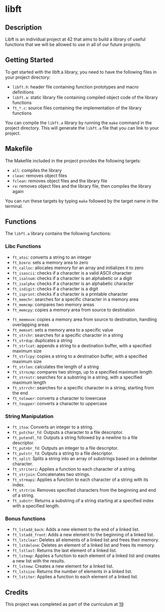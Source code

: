 # libft

## Description

Libft is an individual project at 42 that aims to build a library of useful functions that we will be allowed to use in all of our future projects.

## Getting Started

To get started with the libft.a library, you need to have the following files in your project directory:

- `libft.h`: header file containing function prototypes and macro definitions
- `libft.a`: static library file containing compiled object code of the library functions
- `ft_*.c`: source files containing the implementation of the library functions

You can compile the `libft.a` library by running the `make` command in the project directory. This will generate the `libft.a` file that you can link to your project.

## Makefile

The Makefile included in the project provides the following targets:

- `all`: compiles the library
- `clean`: removes object files
- `fclean`: removes object files and the library file
- `re`: removes object files and the library file, then compiles the library again

You can run these targets by typing `make` followed by the target name in the terminal.

## Functions

The `libft.a` library contains the following functions:

### Libc Functions

- `ft_atoi`: converts a string to an integer
- `ft_bzero`: sets a memory area to zero
- `ft_calloc`: allocates memory for an array and initializes it to zero
- `ft_isascii`: checks if a character is a valid ASCII character
- `ft_isalnum`: checks if a character is an alphabetic or a digit
- `ft_isalpha`: checks if a character is an alphabetic character
- `ft_isdigit`: checks if a character is a digit
- `ft_isprint`: checks if a character is a printable character
- `ft_memchr`: searches for a specific character in a memory area
- `ft_memcmp`: compares two memory areas
- `ft_memcpy`: copies a memory area from source to destination
<!-- - `ft_memccpy`: copies a memory area from source to destination until a specific character is found -->
- `ft_memmove`: copies a memory area from source to destination, handling overlapping areas
- `ft_memset`: sets a memory area to a specific value
- `ft_strchr`: searches for a specific character in a string
- `ft_strdup`: duplicates a string
- `ft_strlcat`: appends a string to a destination buffer, with a specified maximum size
- `ft_strlcpy`: copies a string to a destination buffer, with a specified maximum size
- `ft_strlen`: calculates the length of a string
- `ft_strncmp`: compares two strings, up to a specified maximum length
- `ft_strnstr`: searches for a substring in a string, with a specified maximum length
- `ft_strrchr`: searches for a specific character in a string, starting from the end
- `ft_tolower`: converts a character to lowercase
- `ft_toupper`: converts a character to uppercase

### String Manipulation

- `ft_itoa`: Converts an integer to a string.
- `ft_putchar_fd`: Outputs a character to a file descriptor.
- `ft_putendl_fd`: Outputs a string followed by a newline to a file descriptor.
- `ft_putnbr_fd`: Outputs an integer to a file descriptor.
- `ft_putstr_fd`: Outputs a string to a file descriptor.
- `ft_split`: Splits a string into an array of substrings based on a delimiter character.
- `ft_striteri`: Applies a function to each character of a string.
- `ft_strjoin`: Concatenates two strings.
- `ft_strmapi`: Applies a function to each character of a string with its index.
- `ft_strtrim`: Removes specified characters from the beginning and end of a string.
- `ft_substr`: Returns a substring of a string starting at a specified index with a specified length.

### Bonus functions

- `ft_lstadd_back`: Adds a new element to the end of a linked list.
- `ft_lstadd_front`: Adds a new element to the beginning of a linked list.
- `ft_lstclear`: Deletes all elements of a linked list and frees their memory.
- `ft_lstdelone`: Deletes an element of a linked list and frees its memory.
- `ft_lstlast`: Returns the last element of a linked list.
- `ft_lstmap`: Applies a function to each element of a linked list and creates a new list with the results.
- `ft_lstnew`: Creates a new element for a linked list.
- `ft_lstsize`: Returns the number of elements in a linked list.
- `ft_lstiter`: Applies a function to each element of a linked list.

## Credits

This project was completed as part of the curriculum at [19](https://campus19.be/)

